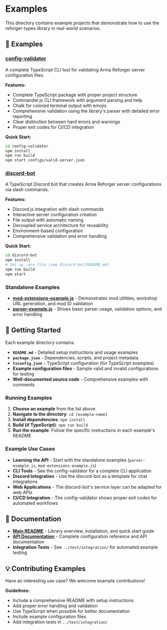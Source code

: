 # Examples

This directory contains example projects that demonstrate how to use the reforger-types library in real-world scenarios.

## 📁 Examples

### [config-validator](./config-validator/)
A complete TypeScript CLI tool for validating Arma Reforger server configuration files.

**Features:**
- Complete TypeScript package with proper project structure
- Commander.js CLI framework with argument parsing and help
- Chalk for colored terminal output with emojis
- Comprehensive validation using the library's parser with detailed error reporting
- Clear distinction between hard errors and warnings
- Proper exit codes for CI/CD integration

**Quick Start:**
```bash
cd config-validator
npm install
npm run build
npm start configs/valid-server.json
```

### [discord-bot](./discord-bot/)
A TypeScript Discord bot that creates Arma Reforger server configurations via slash commands.

**Features:**
- Discord.js integration with slash commands
- Interactive server configuration creation
- File output with automatic naming
- Decoupled service architecture for reusability
- Environment-based configuration
- Comprehensive validation and error handling

**Quick Start:**
```bash
cd discord-bot
npm install
# Set up .env file (see discord-bot/README.md)
npm run build
npm start
```

### Standalone Examples

- **[mod-extensions-example.js](./mod-extensions-example.js)** - Demonstrates mod utilities, workshop URL generation, and mod ID validation
- **[parser-example.js](./parser-example.js)** - Shows basic parser usage, validation options, and error handling

## 🚀 Getting Started

Each example directory contains:
- **`README.md`** - Detailed setup instructions and usage examples
- **`package.json`** - Dependencies, scripts, and project metadata
- **`tsconfig.json`** - TypeScript configuration (for TypeScript examples)
- **Example configuration files** - Sample valid and invalid configurations for testing
- **Well-documented source code** - Comprehensive examples with comments

### Running Examples

1. **Choose an example** from the list above
2. **Navigate to the directory**: `cd [example-name]`
3. **Install dependencies**: `npm install`
4. **Build (if TypeScript)**: `npm run build`
5. **Run the example**: Follow the specific instructions in each example's README

### Example Use Cases

- **Learning the API** - Start with the standalone examples (`parser-example.js`, `mod-extensions-example.js`)
- **CLI Tools** - See the config-validator for a complete CLI application
- **Discord Integration** - Use the discord-bot as a template for chat integrations
- **Web Applications** - The discord-bot's service layer can be adapted for web APIs
- **CI/CD Integration** - The config-validator shows proper exit codes for automated workflows

## 📖 Documentation

- **[Main README](../README.md)** - Library overview, installation, and quick start guide
- **[API Documentation](../docs/)** - Complete configuration reference and API documentation
- **Integration Tests** - See `../test/integration/` for automated example testing

## 💡 Contributing Examples

Have an interesting use case? We welcome example contributions! 

**Guidelines:**
- Include a comprehensive README with setup instructions
- Add proper error handling and validation
- Use TypeScript when possible for better documentation
- Include example configuration files
- Add integration tests in `../test/integration/`

